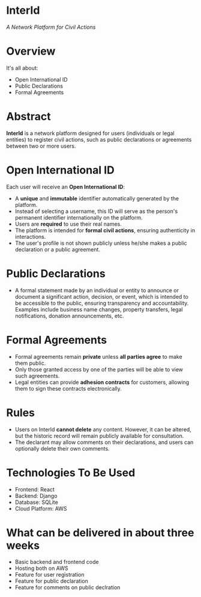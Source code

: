 InterId
=======
*A Network Platform for Civil Actions*

# Overview
It's all about:
- Open International ID
- Public Declarations
- Formal Agreements

# Abstract
**InterId** is a network platform designed for users (individuals or legal entities) to register civil actions, such as public declarations or agreements between two or more users.

# Open International ID
Each user will receive an **Open International ID**:
- A **unique** and **immutable** identifier automatically generated by the platform.
- Instead of selecting a username, this ID will serve as the person's permanent identifier internationally on the platform.
- Users are **required** to use their real names.
- The platform is intended for **formal civil actions**, ensuring authenticity in interactions.
- The user's profile is not shown publicly unless he/she makes a public declaration or a public agreement.

# Public Declarations
- A formal statement made by an individual or entity to announce or document a significant action, decision, or event, which is intended to be accessible to the public, ensuring transparency and accountability. Examples include business name changes, property transfers, legal notifications, donation announcements, etc.

# Formal Agreements
- Formal agreements remain **private** unless **all parties agree** to make them public.
- Only those granted access by one of the parties will be able to view such agreements.
- Legal entities can provide **adhesion contracts** for customers, allowing them to sign these contracts electronically.

# Rules
- Users on InterId **cannot delete** any content. However, it can be altered, but the historic record will remain publicly available for consultation.
- The declarant may allow comments on their declarations, and users can optionally delete their own comments.

# Technologies To Be Used
- Frontend: React
- Backend: Django
- Database: SQLite
- Cloud Platform: AWS

# What can be delivered in about three weeks
- Basic backend and frontend code
- Hosting both on AWS
- Feature for user registration
- Feature for public declaration
- Feature for comments on public declration